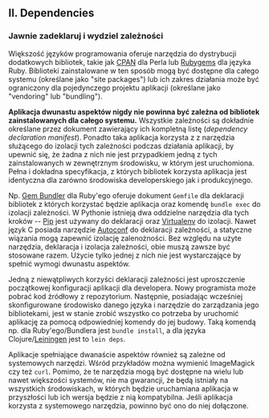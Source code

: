 ## II. Dependencies
### Jawnie zadeklaruj i wydziel zależności

Większość języków programowania oferuje narzędzia do dystrybucji dodatkowych bibliotek, takie jak [CPAN](http://www.cpan.org/) dla Perla lub [Rubygems](http://rubygems.org/) dla języka Ruby. Biblioteki zainstalowane w ten sposób mogą być dostępne dla całego systemu (określane jako "site packages") lub ich zakres działania może być ograniczony dla pojedynczego projektu aplikacji (określane jako "vendoring" lub "bundling").

**Aplikacja dwunastu aspektów nigdy nie powinna być zależna od bibliotek zainstalowanych dla całego systemu.** Wszystkie zależności są dokładnie określane przez dokument zawierający ich kompletną listę (*dependency declaration manifest*). Ponadto taka aplikacja korzysta z z narzędzia służącego do izolacji tych zależności podczas działania aplikacji, by upewnić się, że żadna z nich nie jest przypadkiem jedną z tych zainstalowanych w zewnętrznym środowisku, w którym jest uruchomiona. Pełna i dokładna specyfikacja, z których bibliotek korzysta aplikacja jest identyczna dla zarówno środowiska developerskiego jak i produkcyjnego.

Np. [Gem Bundler](http://gembundler.com/) dla Ruby'ego oferuje dokument `Gemfile` dla deklaracji bibliotek z których korzystać będzie aplikacja oraz komendę `bundle exec` do izolacji zależności.  W Pythonie istnieją dwa oddzielne narzędzia dla tych kroków -- [Pip](http://www.pip-installer.org/en/latest/) jest używany do deklaracji oraz [Virtualenv](http://www.virtualenv.org/en/latest/) do izolacji. Nawet język C posiada narzędzie [Autoconf](http://www.gnu.org/s/autoconf/) do deklaracji zależności, a statyczne wiązania mogą zapewnić izolację zalenożności. Bez względu na użyte narzędzia, deklaracja i izolacja zależności, obie muszą zawsze być stosowane razem. Użycie tylko jednej z nich nie jest wystarczające by spełnić wymogi dwunastu aspektów.

Jedną z niewątpliwych korzyści deklaracji zależności jest uproszczenie początkowej konfiguracji aplikacji dla developera. Nowy programista może pobrać kod źródłowy z repozytorium. Następnie, posiadając wcześniej skonfigurowane środowisko danego języka i narzędzie do zarządzania jego bibliotekami, jest w stanie zrobić wszystko co potrzeba by uruchomić aplikację za pomocą odpowiedniej komendy do jej budowy. Taką komendą np. dla Ruby'ego/Bundlera jest `bundle install`, a dla języka Clojure/[Leiningen](https://github.com/technomancy/leiningen#readme) jest to `lein deps`.

Aplikacje spełniające dwanaście aspektów również są zależne od systemowych narzędzi. Wśród przykładów można wymienić ImageMagick czy też `curl`.  Pomimo, że te narzędzia mogą być dostępne na wielu lub nawet większości systemów, nie ma gwarancji, że będą istniały na wszystkich środowiskach, w których będzie uruchamiana aplikacja w przyszłości lub ich wersja będzie z nią kompatybilna. Jeśli aplikacja korzysta z systemowego narzędzia, powinno być ono do niej dołączone.
